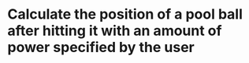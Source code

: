 # Calculate the position of a pool ball after hitting it with an amount of power specified by the user
